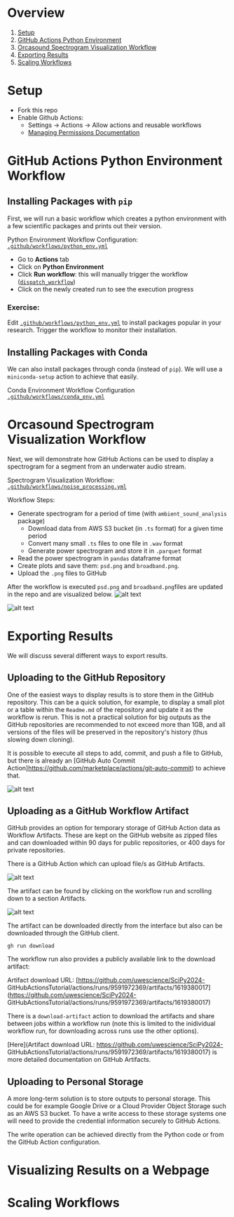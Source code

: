 # Overview

1. [Setup](#setup)
2. [GitHub Actions Python Environment](#github-actions-python-environment)
3. [Orcasound Spectrogram Visualization Workflow](#orcasound-spectrogram-visualization-workflow)
4. [Exporting Results](#exporting-results)
5. [Scaling Workflows](#scaling-workflows)

# Setup 
* Fork this repo
* Enable Github Actions:
  * Settings ->   Actions -> Allow actions and reusable workflows
  * [Managing Permissions Documentation](https://docs.github.com/en/repositories/managing-your-repositorys-settings-and-features/enabling-features-for-your-repository/managing-github-actions-settings-for-a-repository#managing-github-actions-permissions-for-your-repository) 

# GitHub Actions Python Environment Workflow

## Installing Packages with `pip`
First, we will run a basic workflow which creates a python environment with a few scientific packages and prints out their version.

Python Environment Workflow Configuration:
[`.github/workflows/python_env.yml`](https://github.com/uwescience/SciPy2024-GitHubActionsTutorial/blob/main/.github/workflows/python_env.yml)


* Go to **Actions** tab
* Click on **Python Environment**
* Click **Run workflow**: this will manually trigger the workflow ([`dispatch_workflow`](https://docs.github.com/en/actions/managing-workflow-runs/manually-running-a-workflow))
* Click on the newly created run to see the execution progress


### Exercise: 
Edit [`.github/workflows/python_env.yml`](https://github.com/uwescience/SciPy2024-GitHubActionsTutorial/blob/main/.github/workflows/python_env.yml) to install packages popular in your research. Trigger the workflow to monitor their installation.


## Installing Packages with Conda
We can also install packages through conda (instead of `pip`). We will use a `miniconda-setup` action to achieve that easily.


Conda Environment Workflow Configuration [`.github/workflows/conda_env.yml`](https://github.com/uwescience/SciPy2024-GitHubActionsTutorial/blob/main/.github/workflows/conda_env.yml)

# Orcasound Spectrogram Visualization Workflow

Next, we will demonstrate how GitHub Actions can be used to display a spectrogram for a segment from an underwater audio stream.

Spectrogram Visualization Workflow: [`.github/workflows/noise_processing.yml`](https://github.com/uwescience/SciPy2024-GitHubActionsTutorial/blob/main/.github/workflows/noise_processing.yml)

Workflow Steps:

* Generate spectrogram for a period of time (with `ambient_sound_analysis` package)
	* Download data from AWS S3 bucket (in `.ts` format) for a given time period
	* Convert many small `.ts` files to one file in `.wav` format
  	* Generate power spectrogram and store it in `.parquet` format
* Read the power spectrogram in `pandas` dataframe format 
* Create plots and save them: `psd.png` and `broadband.png`.
* Upload the `.png` files to GitHub 

After the workflow is executed `psd.png` and `broadband.png`files are updated in the repo and are visualized below.
![alt text](https://raw.githubusercontent.com/uwescience/SciPy2024-GitHubActionsTutorial/main/ambient_sound_analysis/img/psd.png)

![alt text](https://raw.githubusercontent.com/uwescience/SciPy2024-GitHubActionsTutorial/main/ambient_sound_analysis/img/broadband.png)


# Exporting Results

We will discuss several different ways to export results.

## Uploading to the GitHub Repository

One of the easiest ways to display results is to store them in the GitHub repository. This can be a quick solution, for example, to display a small plot or a table within the `Readme.md` of the repository and update it as the workflow is rerun. This is not a practical solution for big outputs as the GitHub repositories are recommended to not exceed more than 1GB, and all versions of the files will be preserved in the repository's history (thus slowing down cloning). 

It is possible to execute all steps to add, commit, and push a file to GitHub, but there is already an [GitHub Auto Commit Action]https://github.com/marketplace/actions/git-auto-commit) to achieve that.

![alt text](https://raw.githubusercontent.com/uwescience/SciPy2024-GitHubActionsTutorial/main/img/auto-commit-action.png)


## Uploading as a GitHub Workflow Artifact

GitHub provides an option for temporary storage of GitHub Action data as Workflow Artifacts. These are kept on the GitHub website as zipped files and can downloaded within 90 days for public repositories, or 400 days for private repositories.

There is a GitHub Action which can upload file/s as GitHub Artifacts. 

![alt text](https://raw.githubusercontent.com/uwescience/SciPy2024-GitHubActionsTutorial/main/img/artifact-upload-action.png)

The artifact can be found by clicking on the workflow run and scrolling down to a section Artifacts.

![alt text](https://raw.githubusercontent.com/uwescience/SciPy2024-GitHubActionsTutorial/main/img/artifact_github_interface.png)


The artifact can be downloaded directly from the interface but also can be downloaded through the GitHub client.

```
gh run download
```

The workflow run also provides a publicly available link to the download artifact:

Artifact download URL: [https://github.com/uwescience/SciPy2024-
GitHubActionsTutorial/actions/runs/9591972369/artifacts/1619380017](https://github.com/uwescience/SciPy2024-
GitHubActionsTutorial/actions/runs/9591972369/artifacts/1619380017)

There is a `download-artifact` action to download the artifacts and share between jobs within a workflow run (note this is limited to the inidividual workflow run, for downloading across runs use the other options).

[Here](Artifact download URL: https://github.com/uwescience/SciPy2024-
GitHubActionsTutorial/actions/runs/9591972369/artifacts/1619380017) is more detailed documentation on GitHub Artifacts.




## Uploading to Personal Storage

A more long-term solution is to store outputs to personal storage. This could be for example Google Drive or a Cloud Provider Object Storage such as an AWS S3 bucket. To have a write access to these storage systems one will need to provide the credential information securely to GitHub Actions.

The write operation can be achieved directly from the Python code or from the GitHub Action configuration.




# Visualizing Results on a Webpage

# Scaling Workflows
























